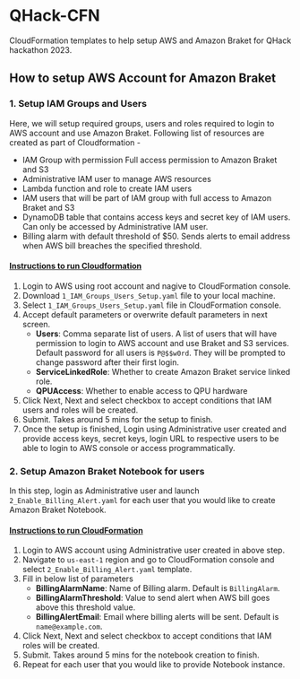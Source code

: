 # QHack-CFN

CloudFormation templates to help setup AWS and Amazon Braket for QHack hackathon 2023. 

## How to setup AWS Account for Amazon Braket
### 1. Setup IAM Groups and Users
Here, we will setup required groups, users and roles required to login to AWS account and use Amazon Braket. Following list of resources are created as part of Cloudformation - 
* IAM Group with permission Full access permission to Amazon Braket and S3
* Administrative IAM user to manage AWS resources
* Lambda function and role to create IAM users
* IAM users that will be part of IAM group with full access to Amazon Braket and S3
* DynamoDB table that contains access keys and secret key of IAM users. Can only be accessed by Administrative IAM user.
* Billing alarm with default threshold of $50. Sends alerts to email address when AWS bill breaches the specified threshold.

#### <u>Instructions to run Cloudformation</u>
1. Login to AWS using root account and nagive to CloudFormation console. 
2. Download `1_IAM_Groups_Users_Setup.yaml` file to your local machine.
3. Select `1_IAM_Groups_Users_Setup.yaml` file in CloudFormation console. 
4. Accept default parameters or overwrite default parameters in next screen.
    * **Users**: Comma separate list of users. A list of users that will have permission to login to AWS account and use Braket and S3 services. Default password for all users is `P@$$w0rd`. They will be prompted to change password after their first login. 
    * **ServiceLinkedRole**: Whether to create Amazon Braket service linked role.
    * **QPUAccess**: Whether to enable access to QPU hardware
5. Click Next, Next and select checkbox to accept conditions that IAM users and roles will be created.
6. Submit. Takes around 5 mins for the setup to finish. 
7. Once the setup is finished, Login using Administrative user created and provide access keys, secret keys, login URL to respective users to be able to login to AWS console or access programmatically. 

### 2. Setup Amazon Braket Notebook for users
In this step, login as Administrative user and launch `2_Enable_Billing_Alert.yaml` for each user that you would like to create Amazon Braket Notebook. 

#### <u>Instructions to run CloudFormation</u>
1. Login to AWS account using Administrative user created in above step. 
2. Navigate to `us-east-1` region and go to CloudFormation console and select `2_Enable_Billing_Alert.yaml` template.
3. Fill in below list of parameters
    * **BillingAlarmName**: Name of Billing alarm. Default is `BillingAlarm`. 
    * **BillingAlarmThreshold**: Value to send alert when AWS bill goes above this threshold value. 
    * **BillingAlertEmail**: Email where billing alerts will be sent. Default is `name@example.com`. 
4. Click Next, Next and select checkbox to accept conditions that IAM roles will be created.
5. Submit. Takes around 5 mins for the notebook creation to finish.
6. Repeat for each user that you would like to provide Notebook instance.


